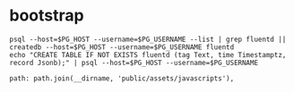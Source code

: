 # bootstrap

    psql --host=$PG_HOST --username=$PG_USERNAME --list | grep fluentd || createdb --host=$PG_HOST --username=$PG_USERNAME fluentd
    echo "CREATE TABLE IF NOT EXISTS fluentd (tag Text, time Timestamptz, record Jsonb);" | psql --host=$PG_HOST --username=$PG_USERNAME

    path: path.join(__dirname, 'public/assets/javascripts'),
